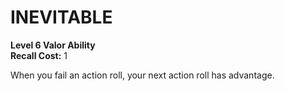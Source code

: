 # INEVITABLE

**Level 6 Valor Ability**  
**Recall Cost:** 1

When you fail an action roll, your next action roll has advantage.